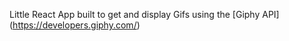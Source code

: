 Little React App built to get and display Gifs using the [Giphy API]
(https://developers.giphy.com/)

